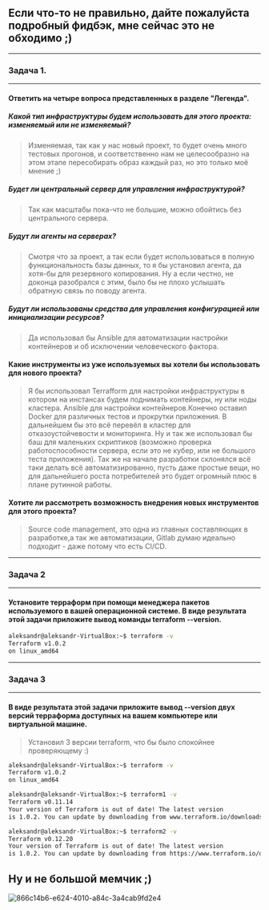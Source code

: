 ## Если что-то не правильно, дайте пожалуйста подробный фидбэк, мне сейчас это не обходимо ;)
____
### Задача 1.
____
#### Ответить на четыре вопроса представленных в разделе "Легенда".

##### Какой тип инфраструктуры будем использовать для этого проекта: изменяемый или не изменяемый?
> Изменяемая, так как у нас новый проект, то будет очень много тестовых прогонов, и соответственно нам не целесообразно на этом этапе пересобирать образ каждый раз, но это только моё мнение ;)

##### Будет ли центральный сервер для управления инфраструктурой?
> Так как масштабы пока-что не большие, можно обойтись без центрального сервера.

##### Будут ли агенты на серверах?
> Смотря что за проект, а так если будет использоваться в полную функциональность базы данных, то я бы установил агента, да хотя-бы для резервного копирования.
Ну а если честно, не доконца разобрался с этим, было бы не плохо услышать обратную связь по поводу агента. 

##### Будут ли использованы средства для управления конфигурацией или инициализации ресурсов?
> Да использовал бы Ansible для автоматизации настройки контейнеров и об исключении человеческого фактора.

#### Какие инструменты из уже используемых вы хотели бы использовать для нового проекта?
> Я бы использовал Terrafform для настройки инфраструктуры в котором на инстансах будем поднимать контейнеры, ну или ноды кластера. Ansible для настройки контейнеров.Конечно  оставил Docker для различных тестов и прокрутки приложения. В дальнейшем бы это всё перевёл в кластер для отказоустойчевости и мониторинга. Ну и так же использовал бы баш для маленьких скриптиков (возможно проверка работоспособности сервера, если это не кубер, или не большого теста приложения). Так же на начале разработки склонялся всё таки делать всё автоматизированно, пусть даже простые вещи, но для дальнейшего роста потребителей это будет огромный плюс в плане рутинной работы.

#### Хотите ли рассмотреть возможность внедрения новых инструментов для этого проекта?
> Source code management, это одна из главных составляющих в разработке,а так же автоматизации, Gitlab думаю идеально подходит - даже потому что есть CI/CD.
____
### Задача 2
____

#### Установите терраформ при помощи менеджера пакетов используемого в вашей операционной системе. В виде результата этой задачи приложите вывод команды terraform --version.

```bash
aleksandr@aleksandr-VirtualBox:~$ terraform -v
Terraform v1.0.2
on linux_amd64
```
____
### Задача 3
____
#### В виде результата этой задачи приложите вывод --version двух версий терраформа доступных на вашем компьютере или виртуальной машине.
> Установил 3 версии terraform, что бы было спокойнее проверяющему :)
```bash
aleksandr@aleksandr-VirtualBox:~$ terraform -v
Terraform v1.0.2
on linux_amd64

aleksandr@aleksandr-VirtualBox:~$ terraform1 -v
Terraform v0.11.14
Your version of Terraform is out of date! The latest version
is 1.0.2. You can update by downloading from www.terraform.io/downloads.html

aleksandr@aleksandr-VirtualBox:~$ terraform2 -v
Terraform v0.12.20
Your version of Terraform is out of date! The latest version
is 1.0.2. You can update by downloading from https://www.terraform.io/downloads.html
```
## Ну и не большой мемчик ;)
![866c14b6-e624-4010-a84c-3a4cab9fd2e4](https://user-images.githubusercontent.com/76260506/125948600-5acaf77b-73a4-42e0-8854-e37090f6af55.png)
